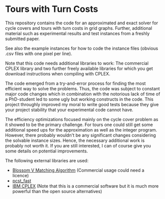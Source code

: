 # Tours with Turn Costs

This repository contains the code for an approximated and exact solver for cycle covers and tours with turn costs in grid graphs. Further, additional material such as experimental results and test instances from a freshly submitted paper.

See also the example instances for how to code the instance files (obvious .csv files with one pixel per line).

Note that this code needs additional libraries to work: The commercial CPLEX library and two further freely available libraries for which you get download instructions when compiling with CPLEX.

The code emerged from a try-and-error process for finding the most efficient way to solve the problems. Thus, the code was subject to constant major code changes which in combination with the notorious lack of time of a PhD-student led to some ugly but working constructs in the code. This project throughly improved my moral to write good tests because they give your project stability that your experimental code cannot have.

The efficiency optimizations focused mainly on the cycle cover problem as it showed to be the primary challenge. For tours one could still get some additional speed ups for the approximation as well as the integer program. However, there probably wouldn't be any significant changes considering the solvable instance sizes. Hence, the necessary additional work is probably not worth it. If you are still interested, I can of course give you some details on potential improvements.


The following external libraries are used:
* [Blossom V Matching Algorithm](http://pub.ist.ac.at/~vnk/software.html) (Commercial usage could need a licence)
* [pcst_fast](https://github.com/fraenkel-lab/pcst_fast/tree/master/src)
* [IBM CPLEX](https://www.ibm.com/analytics/cplex-optimizer) (Note that this is a commercial software but it is much more powerful than the open source alternatives)
